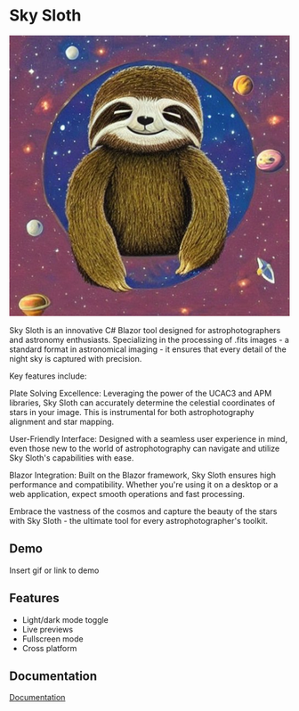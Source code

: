 
# Sky Sloth

![alt text](https://github.com/masterbachman/skysloth/blob/main/images/sloth9.jpeg)

Sky Sloth is an innovative C# Blazor tool designed for astrophotographers and astronomy enthusiasts. Specializing in the processing of .fits images - a standard format in astronomical imaging - it ensures that every detail of the night sky is captured with precision.

Key features include:

Plate Solving Excellence: Leveraging the power of the UCAC3 and APM libraries, Sky Sloth can accurately determine the celestial coordinates of stars in your image. This is instrumental for both astrophotography alignment and star mapping.

User-Friendly Interface: Designed with a seamless user experience in mind, even those new to the world of astrophotography can navigate and utilize Sky Sloth's capabilities with ease.

Blazor Integration: Built on the Blazor framework, Sky Sloth ensures high performance and compatibility. Whether you're using it on a desktop or a web application, expect smooth operations and fast processing.

Embrace the vastness of the cosmos and capture the beauty of the stars with Sky Sloth - the ultimate tool for every astrophotographer's toolkit.


## Demo

Insert gif or link to demo


## Features

- Light/dark mode toggle
- Live previews
- Fullscreen mode
- Cross platform


## Documentation

[Documentation](https://linktodocumentation)

